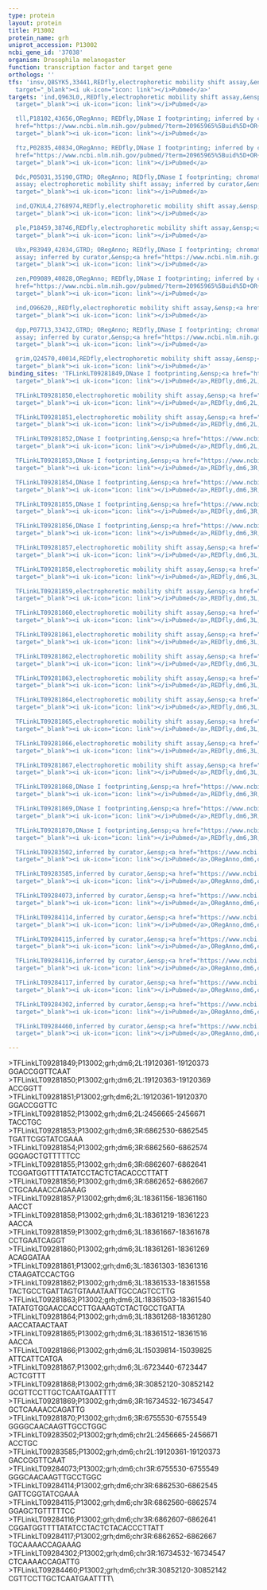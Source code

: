 ```yaml
---
type: protein
layout: protein
title: P13002
protein_name: grh
uniprot_accession: P13002
ncbi_gene_id: '37038'
organism: Drosophila melanogaster
function: transcription factor and target gene
orthologs: ''
tfs: 'insv,Q8SYK5,33441,REDfly,electrophoretic mobility shift assay,&ensp;<a href="https://www.ncbi.nlm.nih.gov/pubmed/?term=23468431%5Buid%5D+OR+20965965%5Buid%5D"
  target="_blank"><i uk-icon="icon: link"></i>Pubmed</a>'
targets: 'ind,Q963L0,,REDfly,electrophoretic mobility shift assay,&ensp;<a href="https://www.ncbi.nlm.nih.gov/pubmed/?term=20965965%5Buid%5D+OR+22216201%5Buid%5D"
  target="_blank"><i uk-icon="icon: link"></i>Pubmed</a>

  tll,P18102,43656,ORegAnno; REDfly,DNase I footprinting; inferred by curator,&ensp;<a
  href="https://www.ncbi.nlm.nih.gov/pubmed/?term=20965965%5Buid%5D+OR+26578589%5Buid%5D+OR+8543159%5Buid%5D"
  target="_blank"><i uk-icon="icon: link"></i>Pubmed</a>

  ftz,P02835,40834,ORegAnno; REDfly,DNase I footprinting; inferred by curator,&ensp;<a
  href="https://www.ncbi.nlm.nih.gov/pubmed/?term=20965965%5Buid%5D+OR+2606344%5Buid%5D+OR+26578589%5Buid%5D"
  target="_blank"><i uk-icon="icon: link"></i>Pubmed</a>

  Ddc,P05031,35190,GTRD; ORegAnno; REDfly,DNase I footprinting; chromatin immunoprecipitation
  assay; electrophoretic mobility shift assay; inferred by curator,&ensp;<a href="https://www.ncbi.nlm.nih.gov/pubmed/?term=2792757%5Buid%5D+OR+26578589%5Buid%5D+OR+20965965%5Buid%5D+OR+19168633%5Buid%5D+OR+27924024%5Buid%5D+OR+16275038%5Buid%5D"
  target="_blank"><i uk-icon="icon: link"></i>Pubmed</a>

  ind,Q7KUL4,2768974,REDfly,electrophoretic mobility shift assay,&ensp;<a href="https://www.ncbi.nlm.nih.gov/pubmed/?term=20965965%5Buid%5D+OR+22216201%5Buid%5D"
  target="_blank"><i uk-icon="icon: link"></i>Pubmed</a>

  ple,P18459,38746,REDfly,electrophoretic mobility shift assay,&ensp;<a href="https://www.ncbi.nlm.nih.gov/pubmed/?term=20965965%5Buid%5D+OR+19168633%5Buid%5D"
  target="_blank"><i uk-icon="icon: link"></i>Pubmed</a>

  Ubx,P83949,42034,GTRD; ORegAnno; REDfly,DNase I footprinting; chromatin immunoprecipitation
  assay; inferred by curator,&ensp;<a href="https://www.ncbi.nlm.nih.gov/pubmed/?term=20965965%5Buid%5D+OR+2606344%5Buid%5D+OR+27924024%5Buid%5D+OR+26578589%5Buid%5D"
  target="_blank"><i uk-icon="icon: link"></i>Pubmed</a>

  zen,P09089,40828,ORegAnno; REDfly,DNase I footprinting; inferred by curator,&ensp;<a
  href="https://www.ncbi.nlm.nih.gov/pubmed/?term=20965965%5Buid%5D+OR+8543160%5Buid%5D+OR+26578589%5Buid%5D"
  target="_blank"><i uk-icon="icon: link"></i>Pubmed</a>

  ind,O96620,,REDfly,electrophoretic mobility shift assay,&ensp;<a href="https://www.ncbi.nlm.nih.gov/pubmed/?term=20965965%5Buid%5D+OR+22216201%5Buid%5D"
  target="_blank"><i uk-icon="icon: link"></i>Pubmed</a>

  dpp,P07713,33432,GTRD; ORegAnno; REDfly,DNase I footprinting; chromatin immunoprecipitation
  assay; inferred by curator,&ensp;<a href="https://www.ncbi.nlm.nih.gov/pubmed/?term=20965965%5Buid%5D+OR+8543160%5Buid%5D+OR+26578589%5Buid%5D+OR+27924024%5Buid%5D"
  target="_blank"><i uk-icon="icon: link"></i>Pubmed</a>

  grim,Q24570,40014,REDfly,electrophoretic mobility shift assay,&ensp;<a href="https://www.ncbi.nlm.nih.gov/pubmed/?term=20965965%5Buid%5D+OR+29023471%5Buid%5D"
  target="_blank"><i uk-icon="icon: link"></i>Pubmed</a>'
binding_sites: 'TFLinkLT09281849,DNase I footprinting,&ensp;<a href="https://www.ncbi.nlm.nih.gov/pubmed/?term=2792757;20965965%5Buid%5D"
  target="_blank"><i uk-icon="icon: link"></i>Pubmed</a>,REDfly,dm6,2L,19120361,19120373,NA

  TFLinkLT09281850,electrophoretic mobility shift assay,&ensp;<a href="https://www.ncbi.nlm.nih.gov/pubmed/?term=19168633;20965965%5Buid%5D"
  target="_blank"><i uk-icon="icon: link"></i>Pubmed</a>,REDfly,dm6,2L,19120363,19120369,NA

  TFLinkLT09281851,electrophoretic mobility shift assay,&ensp;<a href="https://www.ncbi.nlm.nih.gov/pubmed/?term=16275038;20965965%5Buid%5D"
  target="_blank"><i uk-icon="icon: link"></i>Pubmed</a>,REDfly,dm6,2L,19120361,19120370,NA

  TFLinkLT09281852,DNase I footprinting,&ensp;<a href="https://www.ncbi.nlm.nih.gov/pubmed/?term=8543160;20965965%5Buid%5D"
  target="_blank"><i uk-icon="icon: link"></i>Pubmed</a>,REDfly,dm6,2L,2456665,2456671,NA

  TFLinkLT09281853,DNase I footprinting,&ensp;<a href="https://www.ncbi.nlm.nih.gov/pubmed/?term=2606344;20965965%5Buid%5D"
  target="_blank"><i uk-icon="icon: link"></i>Pubmed</a>,REDfly,dm6,3R,6862530,6862545,NA

  TFLinkLT09281854,DNase I footprinting,&ensp;<a href="https://www.ncbi.nlm.nih.gov/pubmed/?term=2606344;20965965%5Buid%5D"
  target="_blank"><i uk-icon="icon: link"></i>Pubmed</a>,REDfly,dm6,3R,6862560,6862574,NA

  TFLinkLT09281855,DNase I footprinting,&ensp;<a href="https://www.ncbi.nlm.nih.gov/pubmed/?term=2606344;20965965%5Buid%5D"
  target="_blank"><i uk-icon="icon: link"></i>Pubmed</a>,REDfly,dm6,3R,6862607,6862641,NA

  TFLinkLT09281856,DNase I footprinting,&ensp;<a href="https://www.ncbi.nlm.nih.gov/pubmed/?term=2606344;20965965%5Buid%5D"
  target="_blank"><i uk-icon="icon: link"></i>Pubmed</a>,REDfly,dm6,3R,6862652,6862667,NA

  TFLinkLT09281857,electrophoretic mobility shift assay,&ensp;<a href="https://www.ncbi.nlm.nih.gov/pubmed/?term=29023471;20965965%5Buid%5D"
  target="_blank"><i uk-icon="icon: link"></i>Pubmed</a>,REDfly,dm6,3L,18361156,18361160,NA

  TFLinkLT09281858,electrophoretic mobility shift assay,&ensp;<a href="https://www.ncbi.nlm.nih.gov/pubmed/?term=29023471;20965965%5Buid%5D"
  target="_blank"><i uk-icon="icon: link"></i>Pubmed</a>,REDfly,dm6,3L,18361219,18361223,NA

  TFLinkLT09281859,electrophoretic mobility shift assay,&ensp;<a href="https://www.ncbi.nlm.nih.gov/pubmed/?term=29023471;20965965%5Buid%5D"
  target="_blank"><i uk-icon="icon: link"></i>Pubmed</a>,REDfly,dm6,3L,18361667,18361678,NA

  TFLinkLT09281860,electrophoretic mobility shift assay,&ensp;<a href="https://www.ncbi.nlm.nih.gov/pubmed/?term=29023471;20965965%5Buid%5D"
  target="_blank"><i uk-icon="icon: link"></i>Pubmed</a>,REDfly,dm6,3L,18361261,18361269,NA

  TFLinkLT09281861,electrophoretic mobility shift assay,&ensp;<a href="https://www.ncbi.nlm.nih.gov/pubmed/?term=29023471;20965965%5Buid%5D"
  target="_blank"><i uk-icon="icon: link"></i>Pubmed</a>,REDfly,dm6,3L,18361303,18361316,NA

  TFLinkLT09281862,electrophoretic mobility shift assay,&ensp;<a href="https://www.ncbi.nlm.nih.gov/pubmed/?term=29023471;20965965%5Buid%5D"
  target="_blank"><i uk-icon="icon: link"></i>Pubmed</a>,REDfly,dm6,3L,18361533,18361558,NA

  TFLinkLT09281863,electrophoretic mobility shift assay,&ensp;<a href="https://www.ncbi.nlm.nih.gov/pubmed/?term=29023471;20965965%5Buid%5D"
  target="_blank"><i uk-icon="icon: link"></i>Pubmed</a>,REDfly,dm6,3L,18361503,18361540,NA

  TFLinkLT09281864,electrophoretic mobility shift assay,&ensp;<a href="https://www.ncbi.nlm.nih.gov/pubmed/?term=29023471;20965965%5Buid%5D"
  target="_blank"><i uk-icon="icon: link"></i>Pubmed</a>,REDfly,dm6,3L,18361268,18361280,NA

  TFLinkLT09281865,electrophoretic mobility shift assay,&ensp;<a href="https://www.ncbi.nlm.nih.gov/pubmed/?term=29023471;20965965%5Buid%5D"
  target="_blank"><i uk-icon="icon: link"></i>Pubmed</a>,REDfly,dm6,3L,18361512,18361516,NA

  TFLinkLT09281866,electrophoretic mobility shift assay,&ensp;<a href="https://www.ncbi.nlm.nih.gov/pubmed/?term=22216201;20965965%5Buid%5D"
  target="_blank"><i uk-icon="icon: link"></i>Pubmed</a>,REDfly,dm6,3L,15039814,15039825,NA

  TFLinkLT09281867,electrophoretic mobility shift assay,&ensp;<a href="https://www.ncbi.nlm.nih.gov/pubmed/?term=19168633;20965965%5Buid%5D"
  target="_blank"><i uk-icon="icon: link"></i>Pubmed</a>,REDfly,dm6,3L,6723440,6723447,NA

  TFLinkLT09281868,DNase I footprinting,&ensp;<a href="https://www.ncbi.nlm.nih.gov/pubmed/?term=8543159;20965965%5Buid%5D"
  target="_blank"><i uk-icon="icon: link"></i>Pubmed</a>,REDfly,dm6,3R,30852120,30852142,NA

  TFLinkLT09281869,DNase I footprinting,&ensp;<a href="https://www.ncbi.nlm.nih.gov/pubmed/?term=2606344;20965965%5Buid%5D"
  target="_blank"><i uk-icon="icon: link"></i>Pubmed</a>,REDfly,dm6,3R,16734532,16734547,NA

  TFLinkLT09281870,DNase I footprinting,&ensp;<a href="https://www.ncbi.nlm.nih.gov/pubmed/?term=8543160;20965965%5Buid%5D"
  target="_blank"><i uk-icon="icon: link"></i>Pubmed</a>,REDfly,dm6,3R,6755530,6755549,NA

  TFLinkLT09283502,inferred by curator,&ensp;<a href="https://www.ncbi.nlm.nih.gov/pubmed/?term=8543160%5Buid%5D"
  target="_blank"><i uk-icon="icon: link"></i>Pubmed</a>,ORegAnno,dm6,chr2L,2456665,2456671,+

  TFLinkLT09283585,inferred by curator,&ensp;<a href="https://www.ncbi.nlm.nih.gov/pubmed/?term=2792757%5Buid%5D"
  target="_blank"><i uk-icon="icon: link"></i>Pubmed</a>,ORegAnno,dm6,chr2L,19120361,19120373,+

  TFLinkLT09284073,inferred by curator,&ensp;<a href="https://www.ncbi.nlm.nih.gov/pubmed/?term=8543160%5Buid%5D"
  target="_blank"><i uk-icon="icon: link"></i>Pubmed</a>,ORegAnno,dm6,chr3R,6755530,6755549,+

  TFLinkLT09284114,inferred by curator,&ensp;<a href="https://www.ncbi.nlm.nih.gov/pubmed/?term=2606344%5Buid%5D"
  target="_blank"><i uk-icon="icon: link"></i>Pubmed</a>,ORegAnno,dm6,chr3R,6862530,6862545,+

  TFLinkLT09284115,inferred by curator,&ensp;<a href="https://www.ncbi.nlm.nih.gov/pubmed/?term=2606344%5Buid%5D"
  target="_blank"><i uk-icon="icon: link"></i>Pubmed</a>,ORegAnno,dm6,chr3R,6862560,6862574,+

  TFLinkLT09284116,inferred by curator,&ensp;<a href="https://www.ncbi.nlm.nih.gov/pubmed/?term=2606344%5Buid%5D"
  target="_blank"><i uk-icon="icon: link"></i>Pubmed</a>,ORegAnno,dm6,chr3R,6862607,6862641,+

  TFLinkLT09284117,inferred by curator,&ensp;<a href="https://www.ncbi.nlm.nih.gov/pubmed/?term=2606344%5Buid%5D"
  target="_blank"><i uk-icon="icon: link"></i>Pubmed</a>,ORegAnno,dm6,chr3R,6862652,6862667,+

  TFLinkLT09284302,inferred by curator,&ensp;<a href="https://www.ncbi.nlm.nih.gov/pubmed/?term=2606344%5Buid%5D"
  target="_blank"><i uk-icon="icon: link"></i>Pubmed</a>,ORegAnno,dm6,chr3R,16734532,16734547,+

  TFLinkLT09284460,inferred by curator,&ensp;<a href="https://www.ncbi.nlm.nih.gov/pubmed/?term=8543159%5Buid%5D"
  target="_blank"><i uk-icon="icon: link"></i>Pubmed</a>,ORegAnno,dm6,chr3R,30852120,30852142,+'

---
```

\>TFLinkLT09281849;P13002;grh;dm6;2L:19120361-19120373\GGACCGGTTCAAT\\>TFLinkLT09281850;P13002;grh;dm6;2L:19120363-19120369\ACCGGTT\\>TFLinkLT09281851;P13002;grh;dm6;2L:19120361-19120370\GGACCGGTTC\\>TFLinkLT09281852;P13002;grh;dm6;2L:2456665-2456671\TACCTGC\\>TFLinkLT09281853;P13002;grh;dm6;3R:6862530-6862545\TGATTCGGTATCGAAA\\>TFLinkLT09281854;P13002;grh;dm6;3R:6862560-6862574\GGGAGCTGTTTTTCC\\>TFLinkLT09281855;P13002;grh;dm6;3R:6862607-6862641\TCGGATGGTTTTATATCCTACTCTACACCCTTATT\\>TFLinkLT09281856;P13002;grh;dm6;3R:6862652-6862667\CTGCAAAACCAGAAAG\\>TFLinkLT09281857;P13002;grh;dm6;3L:18361156-18361160\AACCT\\>TFLinkLT09281858;P13002;grh;dm6;3L:18361219-18361223\AACCA\\>TFLinkLT09281859;P13002;grh;dm6;3L:18361667-18361678\CCTGAATCAGGT\\>TFLinkLT09281860;P13002;grh;dm6;3L:18361261-18361269\ACAGGATAA\\>TFLinkLT09281861;P13002;grh;dm6;3L:18361303-18361316\CTAAGATCCACTGG\\>TFLinkLT09281862;P13002;grh;dm6;3L:18361533-18361558\TACTGCCTGATTAGTGTAAATAATTGCCAGTCCTTG\\>TFLinkLT09281863;P13002;grh;dm6;3L:18361503-18361540\TATATGTGGAACCACCTTGAAAGTCTACTGCCTGATTA\\>TFLinkLT09281864;P13002;grh;dm6;3L:18361268-18361280\AACCATAACTAAT\\>TFLinkLT09281865;P13002;grh;dm6;3L:18361512-18361516\AACCA\\>TFLinkLT09281866;P13002;grh;dm6;3L:15039814-15039825\ATTCATTCATGA\\>TFLinkLT09281867;P13002;grh;dm6;3L:6723440-6723447\ACTCGTTT\\>TFLinkLT09281868;P13002;grh;dm6;3R:30852120-30852142\GCGTTCCTTGCTCAATGAATTTT\\>TFLinkLT09281869;P13002;grh;dm6;3R:16734532-16734547\GCTCAAAACCAGATTG\\>TFLinkLT09281870;P13002;grh;dm6;3R:6755530-6755549\GGGGCAACAAGTTGCCTGGC\\>TFLinkLT09283502;P13002;grh;dm6;chr2L:2456665-2456671\ACCTGC\\>TFLinkLT09283585;P13002;grh;dm6;chr2L:19120361-19120373\GACCGGTTCAAT\\>TFLinkLT09284073;P13002;grh;dm6;chr3R:6755530-6755549\GGGCAACAAGTTGCCTGGC\\>TFLinkLT09284114;P13002;grh;dm6;chr3R:6862530-6862545\GATTCGGTATCGAAA\\>TFLinkLT09284115;P13002;grh;dm6;chr3R:6862560-6862574\GGAGCTGTTTTTCC\\>TFLinkLT09284116;P13002;grh;dm6;chr3R:6862607-6862641\CGGATGGTTTTATATCCTACTCTACACCCTTATT\\>TFLinkLT09284117;P13002;grh;dm6;chr3R:6862652-6862667\TGCAAAACCAGAAAG\\>TFLinkLT09284302;P13002;grh;dm6;chr3R:16734532-16734547\CTCAAAACCAGATTG\\>TFLinkLT09284460;P13002;grh;dm6;chr3R:30852120-30852142\CGTTCCTTGCTCAATGAATTTT\